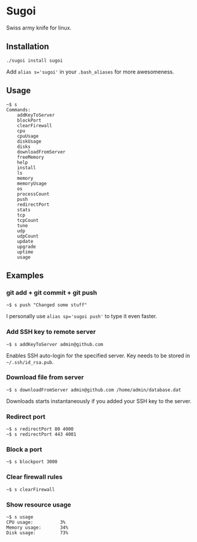 # Sugoi
Swiss army knife for linux.

## Installation

```
./sugoi install sugoi
```

Add `alias s='sugoi'` in your `.bash_aliases` for more awesomeness.

## Usage

```
~$ s
Commands:
	addKeyToServer
	blockPort
	clearFirewall
	cpu
	cpuUsage
	diskUsage
	disks
	downloadFromServer
	freeMemory
	help
	install
	ls
	memory
	memoryUsage
	os
	processCount
	push
	redirectPort
	stats
	tcp
	tcpCount
	tune
	udp
	udpCount
	update
	upgrade
	uptime
	usage
```

## Examples

### git add + git commit + git push
```
~$ s push "Changed some stuff"
```
I personally use `alias sp='sugoi push'` to type it even faster.

### Add SSH key to remote server
```
~$ s addKeyToServer admin@github.com
```

Enables SSH auto-login for the specified server. Key needs to be stored in `~/.ssh/id_rsa.pub`.

### Download file from server
```
~$ s downloadFromServer admin@github.com /home/admin/database.dat
```

Downloads starts instantaneously if you added your SSH key to the server.

### Redirect port
```
~$ s redirectPort 80 4000
~$ s redirectPort 443 4001
```

### Block a port
```
~$ s blockport 3000
```

### Clear firewall rules
```
~$ s clearFirewall
```


### Show resource usage
```
~$ s usage
CPU usage:          3%
Memory usage:       34%
Disk usage:         73%
```